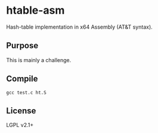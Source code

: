 # htable-asm

Hash-table implementation in x64 Assembly (AT&T syntax).

## Purpose

This is mainly a challenge.

## Compile

```gcc test.c ht.S```

## License

LGPL v2.1+


